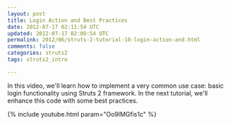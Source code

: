 ```yaml
---           
layout: post
title: Login Action and Best Practices
date: 2012-07-17 02:11:54 UTC
updated: 2012-07-17 02:09:54 UTC
permalink: 2012/06/struts-2-tutorial-10-login-action-and.html
comments: false
categories: struts2
tags: struts2_intro

---
```


In this video, we'll learn how to implement a very common use case: basic login functionality using Struts 2 framework. In the next tutorial, we'll enhance this code with some best practices.

{% include youtube.html param="Oo9lMGfis1c" %}